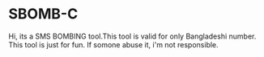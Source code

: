 # SBOMB-C
Hi, its a SMS BOMBING tool.This tool is valid for only Bangladeshi number. This tool is just for fun. If somone abuse it, i'm not responsible.
